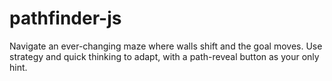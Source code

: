 # pathfinder-js
 Navigate an ever-changing maze where walls shift and the goal moves. Use strategy and quick thinking to adapt, with a path-reveal button as your only hint.
